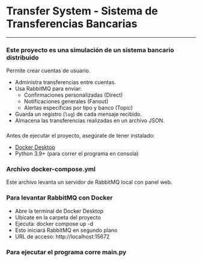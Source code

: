 # Transfer System - Sistema de Transferencias Bancarias
---
### Este proyecto es una simulación de un sistema bancario distribuido
Permite crear cuentas de usuario.
- Administra transferencias entre cuentas.
- Usa RabbitMQ para enviar:
  - Confirmaciones personalizadas (Direct)
  - Notificaciones generales (Fanout)
  - Alertas específicas por tipo y banco (Topic)
- Guarda un registro (`log`) de cada mensaje recibido.
- Almacena las transferencias realizadas en un archivo JSON. 
### 

###
Antes de ejecutar el proyecto, asegúrate de tener instalado:

- [Docker Desktop](https://www.docker.com/products/docker-desktop/)
- Python 3.9+ (para correr el programa en consola)
###

### Archivo docker-compose.yml
Este archivo levanta un servidor de RabbitMQ local con panel web.

### Para levantar RabbitMQ con Docker

- Abre la terminal de Docker Desktop
- Ubícate en la carpeta del proyecto 
- Ejecuta:
    docker compose up -d
- Esto iniciará RabbitMQ en segundo plano
- URL de acceso: http://localhost:15672
###

### Para ejecutar el programa corre main.py
